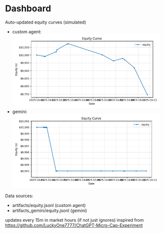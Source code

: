 # Dashboard

Auto-updated equity curves (simulated)

- custom agent: ![Equity Curve](artifacts/equity.png?v=e387067)
- gemini: ![Equity Curve (Gemini)](artifacts_gemini/equity.png?v=e387067)

Data sources:
- artifacts/equity.jsonl (custom agent)
- artifacts_gemini/equity.jsonl (gemini)

updates every 15m in market hours (if not just ignores)
inspired from https://github.com/LuckyOne7777/ChatGPT-Micro-Cap-Experiment